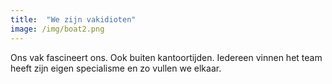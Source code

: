 ```yaml
---
title:  "We zijn vakidioten"
image: /img/boat2.png
---
```

Ons vak fascineert ons. Ook buiten kantoortijden. Iedereen vinnen het team heeft zijn eigen specialisme en zo vullen we elkaar.
